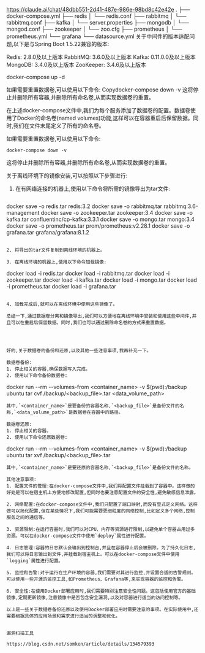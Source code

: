 https://claude.ai/chat/48dbb551-2d41-487e-986e-98bd8c42e42e
.
├── docker-compose.yml
├── redis
│   └── redis.conf
├── rabbitmq
│   └── rabbitmq.conf
├── kafka
│   └── server.properties
├── mongodb
│   └── mongod.conf
├── zookeeper
│   └── zoo.cfg
├── prometheus
│   └── prometheus.yml
└── grafana
└── datasource.yml
关于中间件的版本适配问题,以下是与Spring Boot 1.5.22兼容的版本:

Redis: 2.8.0及以上版本
RabbitMQ: 3.6.0及以上版本
Kafka: 0.11.0.0及以上版本
MongoDB: 3.4.0及以上版本
ZooKeeper: 3.4.6及以上版本

docker-compose up -d

如果需要重置数据卷,可以使用以下命令:
Copydocker-compose down -v
这将停止并删除所有容器,并删除所有命名卷,从而实现数据卷的重置。

在上述docker-compose文件中,我们为每个服务添加了数据卷的配置。数据卷使用了Docker的命名卷(named volumes)功能,这样可以在容器重启后保留数据。同时,我们在文件末尾定义了所有的命名卷。

如果需要重置数据卷,可以使用以下命令:

```
docker-compose down -v
```

这将停止并删除所有容器,并删除所有命名卷,从而实现数据卷的重置。

关于离线环境下的镜像安装,可以按照以下步骤进行:

1. 在有网络连接的机器上,使用以下命令将所需的镜像导出为tar文件:

   ```
docker save -o redis.tar redis:3.2
docker save -o rabbitmq.tar rabbitmq:3.6-management
docker save -o zookeeper.tar zookeeper:3.4
docker save -o kafka.tar confluentinc/cp-kafka:3.3.1
docker save -o mongo.tar mongo:3.4
docker save -o prometheus.tar prom/prometheus:v2.28.1
docker save -o grafana.tar grafana/grafana:8.1.2

   ```

2. 将导出的tar文件复制到离线环境的机器上。

3. 在离线环境的机器上,使用以下命令加载镜像:

   ```
   docker load -i redis.tar
   docker load -i rabbitmq.tar
   docker load -i zookeeper.tar
   docker load -i kafka.tar
   docker load -i mongo.tar
   docker load -i prometheus.tar
   docker load -i grafana.tar
   ```

4. 加载完成后,就可以在离线环境中使用这些镜像了。

总结一下,通过数据卷分离和镜像导出,我们可以方便地在离线环境中安装和使用这些中间件,并且可以在重启后保留数据。同时,我们也可以通过删除命名卷的方式来重置数据。




好的,关于数据卷的备份和还原,以及其他一些注意事项,我再补充一下。

数据卷备份:
1. 停止相关的容器,确保数据写入完成。
2. 使用以下命令备份数据卷:
   ```
   docker run --rm --volumes-from <container_name> -v $(pwd):/backup ubuntu tar cvf /backup/<backup_file>.tar <data_volume_path>
   ```
   其中,`<container_name>`是要备份的容器名称,`<backup_file>`是备份文件的名称,`<data_volume_path>`是数据卷在容器中的路径。

数据卷还原:
1. 停止相关的容器。
2. 使用以下命令还原数据卷:
   ```
   docker run --rm --volumes-from <container_name> -v $(pwd):/backup ubuntu tar xvf /backup/<backup_file>.tar
   ```
   其中,`<container_name>`是要还原的容器名称,`<backup_file>`是备份文件的名称。

其他注意事项:
1. 配置文件的管理:在docker-compose文件中,我们将配置文件挂载到了容器中。这样做的好处是可以在宿主机上方便地修改配置,但同时也要注意配置文件的安全性,避免敏感信息泄露。

2. 网络配置:在docker-compose文件中,我们只配置了端口映射,而没有显式定义网络。这样做可以简化配置,但在某些情况下,我们可能需要更细粒度的网络控制,比如定义多个网络,控制服务之间的通信等。

3. 资源限制:在运行容器时,我们可以对CPU、内存等资源进行限制,以避免单个容器占用过多资源。可以在docker-compose文件中使用`deploy`属性进行配置。

4. 日志管理:容器的日志默认会输出到控制台,并且在容器停止后会被删除。为了持久化日志,我们可以将日志输出到文件,并挂载到宿主机上。可以在docker-compose文件中使用`logging`属性进行配置。

5. 监控和告警:对于运行在生产环境的容器,我们需要对其进行监控,并设置合适的告警规则。可以使用一些开源的监控工具,如Prometheus、Grafana等,来实现容器的监控和告警。

6. 安全性:在使用Docker部署应用时,我们需要特别注意安全性问题。这包括使用官方的基础镜像,定期更新镜像,注意镜像中是否包含安全漏洞,以及对容器进行适当的访问控制等。

以上是一些关于数据卷备份还原以及使用Docker部署应用时需要注意的事项。在实际使用中,还需要根据具体的应用场景和需求进行适当的调整和优化。


漏洞扫描工具

https://blog.csdn.net/somken/article/details/134579393
